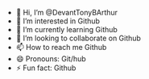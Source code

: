 - 👋 Hi, I’m @DevantTonyBArthur
- 👀 I’m interested in Github
- 🌱 I’m currently learning Github
- 💞️ I’m looking to collaborate on Github
- 📫 How to reach me Github
- 😄 Pronouns: Git/hub
- ⚡ Fun fact: Github

<!---
DevantTonyBArthur/DevantTonyBArthur is a ✨ special ✨ repository because its `README.md` (this file) appears on your GitHub profile.
You can click the Preview link to take a look at your changes.
--->
